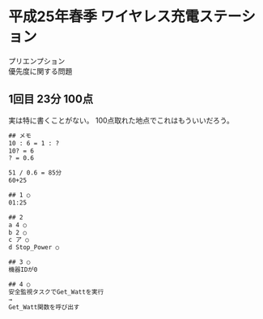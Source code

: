 # 平成25年春季 ワイヤレス充電ステーション

プリエンプション  
優先度に関する問題  

## 1回目 23分 100点

実は特に書くことがない。
100点取れた地点でこれはもういいだろう。

``` txt
## メモ
10 : 6 = 1 : ?
10? = 6
? = 0.6

51 / 0.6 = 85分
60+25

## 1 ○
01:25

## 2
a 4 ○
b 2 ○
c ア ○
d Stop_Power ○

## 3 ○
機器IDが0

## 4 ○
安全監視タスクでGet_Wattを実行
→
Get_Watt関数を呼び出す

```
